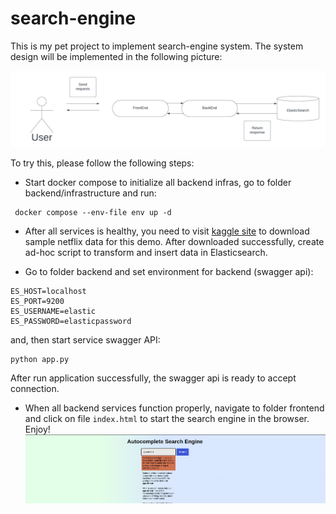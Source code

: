 # search-engine

This is my pet project to implement search-engine system. The system design will be implemented in the following picture:

![Hello](images/Search%20Engine%20UML.png)


To try this, please follow the following steps:

- Start docker compose to initialize all backend infras, go to folder backend/infrastructure and run:

```
 docker compose --env-file env up -d
```


- After all services is healthy, you need to visit [kaggle site](https://www.kaggle.com/datasets/shivamb/netflix-shows/download?datasetVersionNumber=5) to download sample netflix data for this demo. After downloaded successfully, create ad-hoc script to transform and insert data in Elasticsearch. 

- Go to folder backend and set environment for backend (swagger api):

```
ES_HOST=localhost
ES_PORT=9200
ES_USERNAME=elastic
ES_PASSWORD=elasticpassword

```

and, then start service swagger API:

```
python app.py
```

After run application successfully, the swagger api is ready to accept connection.



- When all backend services function properly, navigate to folder frontend and click on file `index.html` to start the search engine in the browser. Enjoy!
![results](images/search-engine-results.png)